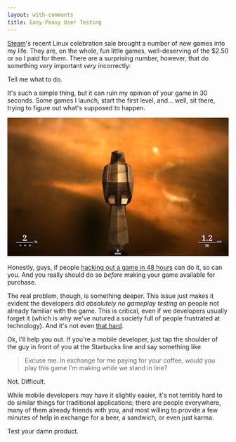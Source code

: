 ```yaml
---
layout: with-comments
title: Easy-Peasy User Testing
---
```


[Steam]'s recent Linux celebration sale brought a number of new games into my
life.  They are, on the whole, fun little games, well-deserving of the $2.50 or
so I paid for them.  There are a surprising number, however, that do something
*very* important *very* incorrectly:

Tell me what to do.

It's such a simple thing, but it can ruin my opinion of your game in 30
seconds.  Some games I launch, start the first level, and... well, sit there,
trying to figure out what's supposed to happen.

![Zen Bound 2's instruction-less first level.](/media/images/posts/2013-02-17-easy-peasy-user-testing/zen-bound-2.png)

Honestly, guys, if people [hacking out a game in 48 hours][ggj] can do it, so
can you.  And you really should do so *before* making your game available for
purchase.

The real problem, though, is something deeper.  This issue just makes it
evident the developers did *absolutely no gameplay testing* on people not
already familiar with the game.  This is critical, even if we developers
usually forget it (which is why we've nutured a society full of people
frustrated at technology).  And it's not even [that hard][rocket-surgery].

Ok, I'll help you out.  If you're a mobile developer, just tap the shoulder of
the guy in front of you at the Starbucks line and say something like

> Excuse me.  In exchange for me paying for your coffee, would you play this
> game I'm making while we stand in line?

Not.  Difficult.

While mobile developers may have it slightly easier, it's not terribly hard to
do similar things for traditional applications; there are people everywhere,
many of them already friends with you, and most willing to provide a few
minutes of help in exchange for a beer, a sandwich, or even just karma.

Test your damn product.

[Steam]: http://store.steampowered.com
[ggj]: http://globalgamejam.org
[rocket-surgery]: http://www.amazon.com/Rocket-Surgery-Made-Easy-Do-It-Yourself/dp/0321657292/

